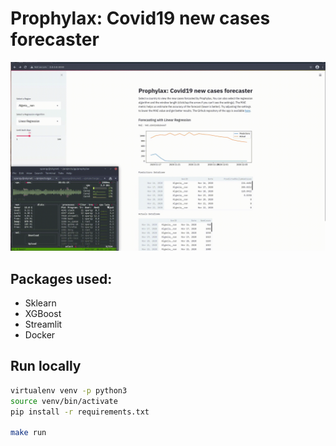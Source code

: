 # Prophylax: Covid19 new cases forecaster

![prophylax-xgb-predictions](assets/prophylax-forcasting-demo.gif)

## Packages used:

- Sklearn
- XGBoost
- Streamlit
- Docker


## Run locally

```sh
virtualenv venv -p python3
source venv/bin/activate 
pip install -r requirements.txt

make run
```

